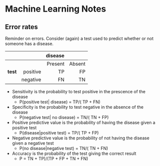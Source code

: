 # Machine Learning Notes

## Error rates

Reminder on errors. Consider (again) a test used to predict whether or not someone has a disease.


|  |  |disease| | 
|:------|----:|-----------:|-----------:|
|   |  |Present | Absent |
|**test** |positive | TP | FP |
| |negative | FN | TN |  

* Sensitivity is the probability to test positive in the prescence of the disease
    * P(positive test| disease) = TP/( TP + FN)
* Specificity is the probability to test negative in the absence of the disease
    * P(negative test| no disease) = TN/( TN + FP)
* Positive predictive value is the probability of having the disease given a positive test
    * P(disease|positive test) = TP/( TP + FP)
* Negative predictive value is the probability of not having the disease given a negative test
    * P(no disease|negative test) = TN/( TN + FN)
* Accuracy is the probability of the test giving the correct result
    * P = TN + TP)/(TP + FP + TN + FN)

	


